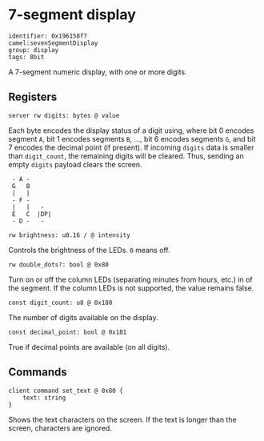 #  7-segment display

    identifier: 0x196158f7
    camel:sevenSegmentDisplay
    group: display
    tags: 8bit

A 7-segment numeric display, with one or more digits.

## Registers

    server rw digits: bytes @ value

Each byte encodes the display status of a digit using, 
where bit 0 encodes segment `A`, bit 1 encodes segments `B`, ..., bit 6 encodes segments `G`, and bit 7 encodes the decimal point (if present).
If incoming ``digits`` data is smaller than `digit_count`, the remaining digits will be cleared.
Thus, sending an empty ``digits`` payload clears the screen.

```text
 - A -
 G   B
 |   |
 - F -
 |   |   -
 E   C  |DP|
 - D -   -
```

    rw brightness: u0.16 / @ intensity

Controls the brightness of the LEDs. ``0`` means off.

    rw double_dots?: bool @ 0x80

Turn on or off the column LEDs (separating minutes from hours, etc.) in of the segment.
If the column LEDs is not supported, the value remains false.

    const digit_count: u8 @ 0x180

The number of digits available on the display.

    const decimal_point: bool @ 0x181

True if decimal points are available (on all digits).

## Commands

    client command set_text @ 0x80 {
        text: string
    }

Shows the text characters on the screen. If the text is longer than the screen, characters are ignored.
